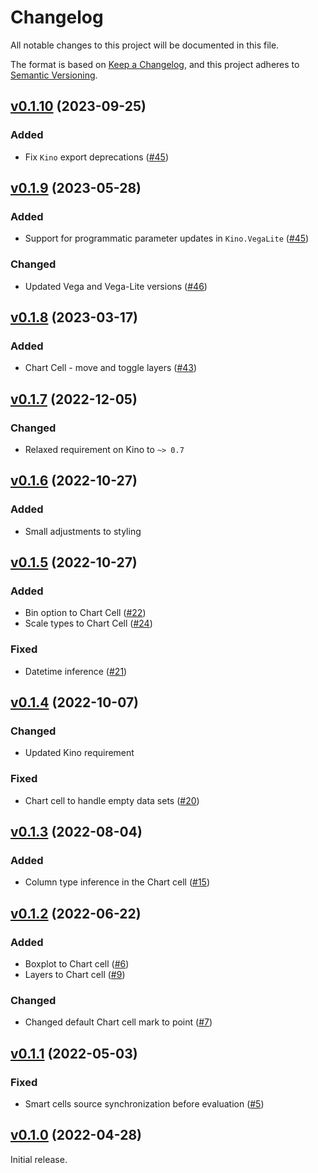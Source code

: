 # Changelog

All notable changes to this project will be documented in this file.

The format is based on [Keep a Changelog](https://keepachangelog.com/en/1.0.0/),
and this project adheres to [Semantic Versioning](https://semver.org/spec/v2.0.0.html).

## [v0.1.10](https://github.com/livebook-dev/kino_vega_lite/tree/v0.1.10) (2023-09-25)

### Added

* Fix `Kino` export deprecations ([#45](https://github.com/livebook-dev/kino_vega_lite/pull/50))

## [v0.1.9](https://github.com/livebook-dev/kino_vega_lite/tree/v0.1.9) (2023-05-28)

### Added

* Support for programmatic parameter updates in `Kino.VegaLite` ([#45](https://github.com/livebook-dev/kino_vega_lite/pull/45))

###  Changed

* Updated Vega and Vega-Lite versions ([#46](https://github.com/livebook-dev/kino_vega_lite/pull/46))

## [v0.1.8](https://github.com/livebook-dev/kino_vega_lite/tree/v0.1.8) (2023-03-17)

### Added

* Chart Cell - move and toggle layers ([#43](https://github.com/livebook-dev/kino_vega_lite/pull/43))

## [v0.1.7](https://github.com/livebook-dev/kino_vega_lite/tree/v0.1.7) (2022-12-05)

### Changed

* Relaxed requirement on Kino to `~> 0.7`

## [v0.1.6](https://github.com/livebook-dev/kino_vega_lite/tree/v0.1.6) (2022-10-27)

### Added

* Small adjustments to styling

## [v0.1.5](https://github.com/livebook-dev/kino_vega_lite/tree/v0.1.5) (2022-10-27)

### Added

* Bin option to Chart Cell ([#22](https://github.com/livebook-dev/kino_vega_lite/pull/22))
* Scale types to Chart Cell ([#24](https://github.com/livebook-dev/kino_vega_lite/pull/24))

### Fixed

* Datetime inference ([#21](https://github.com/livebook-dev/kino_vega_lite/pull/21))

## [v0.1.4](https://github.com/livebook-dev/kino_vega_lite/tree/v0.1.4) (2022-10-07)

### Changed

* Updated Kino requirement

### Fixed

* Chart cell to handle empty data sets ([#20](https://github.com/livebook-dev/kino_vega_lite/pull/20))

## [v0.1.3](https://github.com/livebook-dev/kino_vega_lite/tree/v0.1.3) (2022-08-04)

### Added

* Column type inference in the Chart cell ([#15](https://github.com/livebook-dev/kino_vega_lite/pull/15))

## [v0.1.2](https://github.com/livebook-dev/kino_vega_lite/tree/v0.1.2) (2022-06-22)

### Added

* Boxplot to Chart cell ([#6](https://github.com/livebook-dev/kino_vega_lite/pull/6))
* Layers to Chart cell ([#9](https://github.com/livebook-dev/kino_vega_lite/pull/9))

### Changed

* Changed default Chart cell mark to point ([#7](https://github.com/livebook-dev/kino_vega_lite/pull/7))

## [v0.1.1](https://github.com/livebook-dev/kino_vega_lite/tree/v0.1.1) (2022-05-03)

### Fixed

* Smart cells source synchronization before evaluation ([#5](https://github.com/livebook-dev/kino_vega_lite/pull/5))

## [v0.1.0](https://github.com/livebook-dev/kino_vega_lite/tree/v0.1.0) (2022-04-28)

Initial release.
